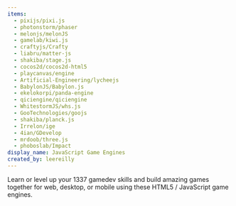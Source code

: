 ```yaml
---
items:
  - pixijs/pixi.js
  - photonstorm/phaser
  - melonjs/melonJS
  - gamelab/kiwi.js
  - craftyjs/Crafty
  - liabru/matter-js
  - shakiba/stage.js
  - cocos2d/cocos2d-html5
  - playcanvas/engine
  - Artificial-Engineering/lycheejs
  - BabylonJS/Babylon.js
  - ekelokorpi/panda-engine
  - qiciengine/qiciengine
  - WhitestormJS/whs.js
  - GooTechnologies/goojs
  - shakiba/planck.js
  - Irrelon/ige
  - 4ian/GDevelop
  - mrdoob/three.js
  - phoboslab/Impact
display_name: JavaScript Game Engines
created_by: leereilly
---
```


Learn or level up your 1337 gamedev skills and build amazing games together for
web, desktop, or mobile using these HTML5 / JavaScript game engines.
